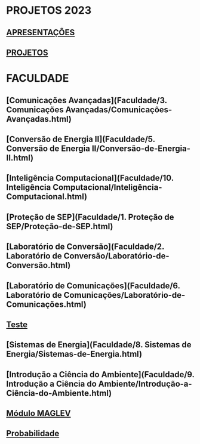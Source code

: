 # **PROJETOS 2023**

## [APRESENTAÇÕES](https://github.com/cotabr/projetos.github.io/blob/main/Estrutura/Apresenta%C3%A7%C3%B5es.md)

## [PROJETOS](https://github.com/cotabr/projetos.github.io/blob/main/Estrutura/Projetos.md)

# **FACULDADE**

## [Comunicações Avançadas](Faculdade/3. Comunicações Avançadas/Comunicações-Avançadas.html)

## [Conversão de Energia II](Faculdade/5. Conversão de Energia II/Conversão-de-Energia-II.html)

## [Inteligência Computacional](Faculdade/10. Inteligência Computacional/Inteligência-Computacional.html)

## [Proteção de SEP](Faculdade/1. Proteção de SEP/Proteção-de-SEP.html)

## [Laboratório de Conversão](Faculdade/2. Laboratório de Conversão/Laboratório-de-Conversão.html)

## [Laboratório de Comunicações](Faculdade/6. Laboratório de Comunicações/Laboratório-de-Comunicações.html)

## [Teste](Faculdade/Teste.html)

## [Sistemas de Energia](Faculdade/8. Sistemas de Energia/Sistemas-de-Energia.html)

## [Introdução a Ciência do Ambiente](Faculdade/9. Introdução a Ciência do Ambiente/Introdução-a-Ciência-do-Ambiente.html)

## [Módulo MAGLEV](Faculdade/MAGLEV-Simulação-Iterativa.html)

## [Probabilidade]()
